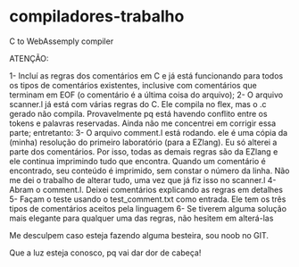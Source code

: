 # compiladores-trabalho

C to WebAssemply compiler

ATENÇÃO:

1- Incluí as regras dos comentários em C e já está funcionando para todos os tipos de comentários existentes, inclusive com comentários que terminam em EOF (o comentário é a última coisa do arquivo);
2- O arquivo scanner.l já está com várias regras do C. Ele compila no flex, mas o .c gerado não compila. Provavelmente pq está havendo conflito entre os tokens e palavras reservadas. Ainda não me concentrei em corrigir essa parte; entretanto:
3- O arquivo comment.l está rodando. ele é uma cópia da (minha) resolução do primeiro laboratório (para a EZlang). Eu só alterei a parte dos comentários. Por isso, todas as demais regras são da EZlang e ele continua imprimindo tudo que encontra. Quando um comentário é encontrado, seu conteúdo é imprimido, sem constar o número da linha. Não me dei o trabalho de alterar tudo, uma vez que já fiz isso no scanner.l
4- Abram o comment.l. Deixei comentários explicando as regras em detalhes
5- Façam o teste usando o test_comment.txt como entrada. Ele tem os três tipos de comentários aceitos pela linguagem
6- Se tiverem alguma solução mais elegante para qualquer uma das regras, não hesitem em alterá-las

Me desculpem caso esteja fazendo alguma besteira, sou noob no GIT.

Que a luz esteja conosco, pq vai dar dor de cabeça!
